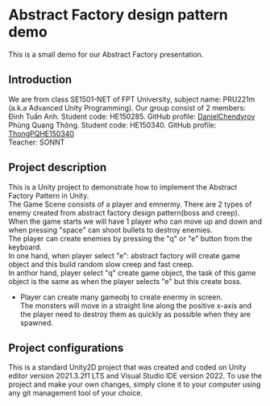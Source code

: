 # Abstract Factory design pattern demo

This is a small demo for our Abstract Factory presentation.

## Introduction

We are from class SE1501-NET of FPT University, subject name: PRU221m (a.k.a Advanced Unity Programming).
Our group consist of 2 members:  
Đinh Tuấn Anh. Student code: HE150285. GitHub profile: [DanielChendyrov](https://github.com/DanielChendyrov)  
Phùng Quang Thông. Student code: HE150340. GitHub profile: [ThongPQHE150340](https://github.com/ThongVipPro)  
Teacher: SONNT  

## Project description
This is a Unity project to demonstrate how to implement the Abstract Factory Pattern in Unity.  
The Game Scene consists of a player and emnermy. There are 2 types of enemy created from abstract factory design pattern(boss and creep).  
When the game starts we will have 1 player who can move up and down and when pressing "space" can shoot bullets to destroy enemies.  
The player can create enemies by pressing the "q" or "e" button from the keyboard.  
In one hand, when player select "e": abstract factory will create game object and this build random slow creep and fast creep.  
In anthor hand, player select "q" create game object, the task of this game object is the same as when the player selects "e" but this create boss.  
* Player can create many gameobj to create enermy in screen.  
  The monsters will move in a straight line along the positive x-axis and the player need to
  destroy them as quickly as possible when they are spawned.

## Project configurations

This is a standard Unity2D project that was created and coded on Unity editor version 2021.3.2f1 LTS and
Visual Studio IDE version 2022. To use the project and make your own changes, simply clone it to your computer
using any git management tool of your choice.
